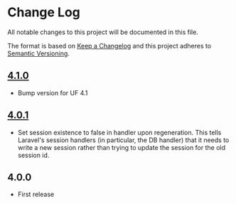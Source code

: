 # Change Log

All notable changes to this project will be documented in this file.

The format is based on [Keep a Changelog](http://keepachangelog.com/en/1.0.0/) and this project adheres to [Semantic Versioning](http://semver.org/spec/v2.0.0.html).

## [4.1.0]
- Bump version for UF 4.1

## [4.0.1]
- Set session existence to false in handler upon regeneration. This tells Laravel's session handlers (in particular, the DB handler) that it needs to write a new session rather than trying to update the session for the old session id.

## 4.0.0
- First release


[4.1.0]: https://github.com/userfrosting/session/compare/4.0.1...4.1.0
[4.0.1]: https://github.com/userfrosting/session/compare/4.0.0...4.0.1
